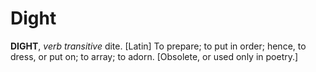# Dight

**DIGHT**, _verb transitive_ dite. \[Latin\] To prepare; to put in order; hence, to dress, or put on; to array; to adorn. \[Obsolete, or used only in poetry.\]